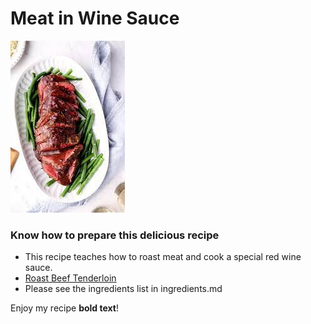 # Meat in Wine Sauce

![!](./recipe.jpg "Meat in Wine Sauce")

### Know how to prepare this delicious recipe

- This recipe teaches how to roast meat and cook a special red wine sauce.
- [Roast Beef Tenderloin](https://www.onceuponachef.com/recipes/roast-beef-tenderloin-wine-sauce.html)
- Please see the ingredients list in ingredients.md

Enjoy my recipe <strong>bold text</strong>!